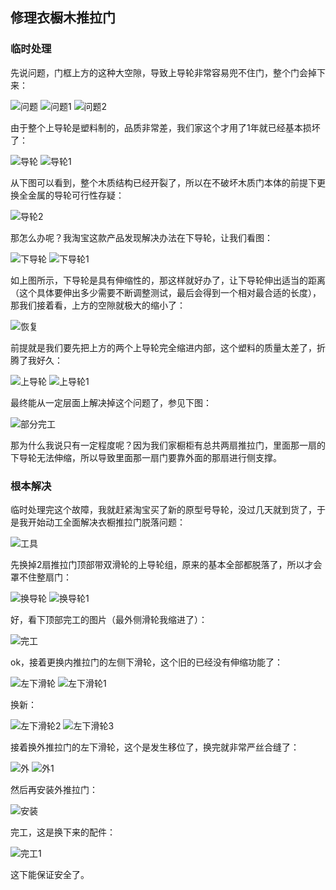 ## 修理衣橱木推拉门
### 临时处理
先说问题，门框上方的这种大空隙，导致上导轮非常容易兜不住门，整个门会掉下来：

![问题](../images/3-维修家具/01-修理衣橱木推拉门/问题.webp)
![问题1](../images/3-维修家具/01-修理衣橱木推拉门/问题1.webp)
![问题2](../images/3-维修家具/01-修理衣橱木推拉门/问题2.webp)

由于整个上导轮是塑料制的，品质非常差，我们家这个才用了1年就已经基本损坏了：

![导轮](../images/3-维修家具/01-修理衣橱木推拉门/导轮.webp)
![导轮1](../images/3-维修家具/01-修理衣橱木推拉门/导轮1.webp)

从下图可以看到，整个木质结构已经开裂了，所以在不破坏木质门本体的前提下更换全金属的导轮可行性存疑：

![导轮2](../images/3-维修家具/01-修理衣橱木推拉门/导轮2.webp)

那怎么办呢？我淘宝这款产品发现解决办法在下导轮，让我们看图：

![下导轮](../images/3-维修家具/01-修理衣橱木推拉门/下导轮.jpg)
![下导轮1](../images/3-维修家具/01-修理衣橱木推拉门/下导轮1.jpg)

如上图所示，下导轮是具有伸缩性的，那这样就好办了，让下导轮伸出适当的距离（这个具体要伸出多少需要不断调整测试，最后会得到一个相对最合适的长度），那我们接着看，上方的空隙就极大的缩小了：

![恢复](../images/3-维修家具/01-修理衣橱木推拉门/恢复.webp)

前提就是我们要先把上方的两个上导轮完全缩进内部，这个塑料的质量太差了，折腾了我好久：

![上导轮](../images/3-维修家具/01-修理衣橱木推拉门/上导轮.jpg)
![上导轮1](../images/3-维修家具/01-修理衣橱木推拉门/上导轮1.jpg)

最终能从一定层面上解决掉这个问题了，参见下图：

![部分完工](../images/3-维修家具/01-修理衣橱木推拉门/部分完工.webp)

那为什么我说只有一定程度呢？因为我们家橱柜有总共两扇推拉门，里面那一扇的下导轮无法伸缩，所以导致里面那一扇门要靠外面的那扇进行侧支撑。

### 根本解决
临时处理完这个故障，我就赶紧淘宝买了新的原型号导轮，没过几天就到货了，于是我开始动工全面解决衣橱推拉门脱落问题：

![工具](../images/3-维修家具/01-修理衣橱木推拉门/工具.webp)

先换掉2扇推拉门顶部带双滑轮的上导轮组，原来的基本全部都脱落了，所以才会罩不住整扇门：

![换导轮](../images/3-维修家具/01-修理衣橱木推拉门/换导轮.webp)
![换导轮1](../images/3-维修家具/01-修理衣橱木推拉门/换导轮1.webp)

好，看下顶部完工的图片（最外侧滑轮我缩进了）：

![完工](../images/3-维修家具/01-修理衣橱木推拉门/完工.webp)

ok，接着更换内推拉门的左侧下滑轮，这个旧的已经没有伸缩功能了：

![左下滑轮](../images/3-维修家具/01-修理衣橱木推拉门/左下滑轮.jpg)
![左下滑轮1](../images/3-维修家具/01-修理衣橱木推拉门/左下滑轮1.jpg)

换新：

![左下滑轮2](../images/3-维修家具/01-修理衣橱木推拉门/左下滑轮2.webp)
![左下滑轮3](../images/3-维修家具/01-修理衣橱木推拉门/左下滑轮3.webp)

接着换外推拉门的左下滑轮，这个是发生移位了，换完就非常严丝合缝了：

![外](../images/3-维修家具/01-修理衣橱木推拉门/外.jpg)
![外1](../images/3-维修家具/01-修理衣橱木推拉门/外1.webp)

然后再安装外推拉门：

![安装](../images/3-维修家具/01-修理衣橱木推拉门/安装.webp)

完工，这是换下来的配件：

![完工1](../images/3-维修家具/01-修理衣橱木推拉门/完工1.webp)

这下能保证安全了。